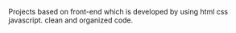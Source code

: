 Projects based on front-end which is developed by using html css javascript.
clean and organized code.
